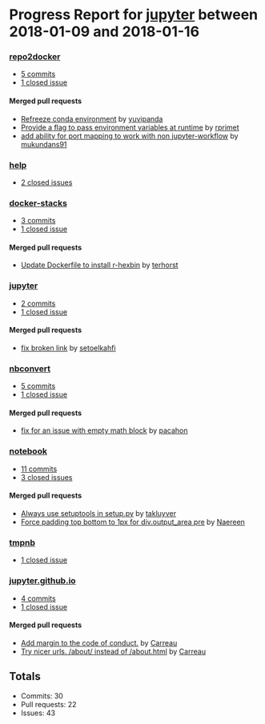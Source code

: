 # Progress Report for [jupyter](https://github.com/jupyter) between 2018-01-09 and 2018-01-16

### [repo2docker](https://github.com/jupyter/repo2docker)
-  [5 commits](https://github.com/jupyter/repo2docker/compare/master@%7B1515484800%7D...master@%7B1516089600%7D)
-  [1 closed issue](https://github.com/jupyter/repo2docker/issues?utf8=%E2%9C%93&q=is%3Aissue%20closed%3A2018-01-09..2018-01-16)

#### Merged pull requests
- [Refreeze conda environment](https://github.com/jupyter/repo2docker/pull/193) by [yuvipanda](https://github.com/yuvipanda)
- [Provide a flag to pass environment variables at runtime](https://github.com/jupyter/repo2docker/pull/186) by [rprimet](https://github.com/rprimet)
- [add ability for port mapping to work with non jupyter-workflow](https://github.com/jupyter/repo2docker/pull/180) by [mukundans91](https://github.com/mukundans91)

### [help](https://github.com/jupyter/help)
-  [2 closed issues](https://github.com/jupyter/help/issues?utf8=%E2%9C%93&q=is%3Aissue%20closed%3A2018-01-09..2018-01-16)

### [docker-stacks](https://github.com/jupyter/docker-stacks)
-  [3 commits](https://github.com/jupyter/docker-stacks/compare/master@%7B1515484800%7D...master@%7B1516089600%7D)
-  [1 closed issue](https://github.com/jupyter/docker-stacks/issues?utf8=%E2%9C%93&q=is%3Aissue%20closed%3A2018-01-09..2018-01-16)

#### Merged pull requests
- [Update Dockerfile to install r-hexbin](https://github.com/jupyter/docker-stacks/pull/534) by [terhorst](https://github.com/terhorst)

### [jupyter](https://github.com/jupyter/jupyter)
-  [2 commits](https://github.com/jupyter/jupyter/compare/master@%7B1515484800%7D...master@%7B1516089600%7D)
-  [1 closed issue](https://github.com/jupyter/jupyter/issues?utf8=%E2%9C%93&q=is%3Aissue%20closed%3A2018-01-09..2018-01-16)

#### Merged pull requests
- [fix broken link](https://github.com/jupyter/jupyter/pull/312) by [setoelkahfi](https://github.com/setoelkahfi)

### [nbconvert](https://github.com/jupyter/nbconvert)
-  [5 commits](https://github.com/jupyter/nbconvert/compare/master@%7B1515484800%7D...master@%7B1516089600%7D)
-  [1 closed issue](https://github.com/jupyter/nbconvert/issues?utf8=%E2%9C%93&q=is%3Aissue%20closed%3A2018-01-09..2018-01-16)

#### Merged pull requests
- [fix for an issue with empty math block](https://github.com/jupyter/nbconvert/pull/729) by [pacahon](https://github.com/pacahon)

### [notebook](https://github.com/jupyter/notebook)
-  [11 commits](https://github.com/jupyter/notebook/compare/master@%7B1515484800%7D...master@%7B1516089600%7D)
-  [3 closed issues](https://github.com/jupyter/notebook/issues?utf8=%E2%9C%93&q=is%3Aissue%20closed%3A2018-01-09..2018-01-16)

#### Merged pull requests
- [Always use setuptools in setup.py](https://github.com/jupyter/notebook/pull/3206) by [takluyver](https://github.com/takluyver)
- [Force padding top bottom to 1px for div.output_area pre](https://github.com/jupyter/notebook/pull/3194) by [Naereen](https://github.com/Naereen)

### [tmpnb](https://github.com/jupyter/tmpnb)
-  [1 closed issue](https://github.com/jupyter/tmpnb/issues?utf8=%E2%9C%93&q=is%3Aissue%20closed%3A2018-01-09..2018-01-16)

### [jupyter.github.io](https://github.com/jupyter/jupyter.github.io)
-  [4 commits](https://github.com/jupyter/jupyter.github.io/compare/master@%7B1515484800%7D...master@%7B1516089600%7D)
-  [1 closed issue](https://github.com/jupyter/jupyter.github.io/issues?utf8=%E2%9C%93&q=is%3Aissue%20closed%3A2018-01-09..2018-01-16)

#### Merged pull requests
- [Add margin to the code of conduct.](https://github.com/jupyter/jupyter.github.io/pull/249) by [Carreau](https://github.com/Carreau)
- [Try nicer urls. /about/ instead of /about.html](https://github.com/jupyter/jupyter.github.io/pull/248) by [Carreau](https://github.com/Carreau)

## Totals
- Commits: 30
- Pull requests: 22
- Issues: 43
